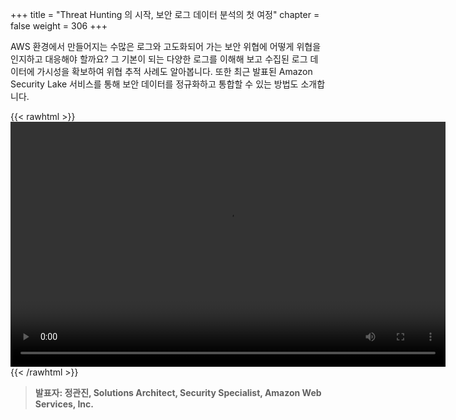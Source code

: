 +++
title = "Threat Hunting 의 시작, 보안 로그 데이터 분석의 첫 여정"
chapter = false
weight = 306
+++

 AWS 환경에서 만들어지는 수많은 로그와 고도화되어 가는 보안 위협에 어떻게 위협을 인지하고 대응해야 할까요? 그 기본이 되는 다양한 로그를 이해해 보고 수집된 로그 데이터에 가시성을 확보하여 위협 추적 사례도 알아봅니다. 또한 최근 발표된 Amazon Security Lake 서비스를 통해 보안 데이터를 정규화하고 통합할 수 있는 방법도 소개합니다.

{{< rawhtml >}}
<video width="696" height="392" controls>
  <source src="https://dxjsvn24c4x1f.cloudfront.net/OnDemandTracks/keynote_1.mp4" type="video/mp4">
  Your browser doesn't support video.
</video>
{{< /rawhtml >}}

>  **발표자: 정관진, Solutions Architect, Security Specialist, Amazon Web Services, Inc.** 
